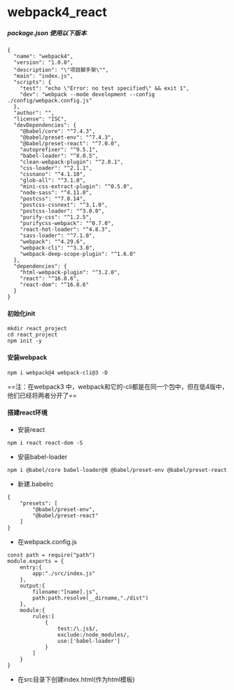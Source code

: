 # webpack4_react

##### package.json 使用以下版本

```
{
  "name": "webpack4",
  "version": "1.0.0",
  "description": "\"项目脚手架\"",
  "main": "index.js",
  "scripts": {
    "test": "echo \"Error: no test specified\" && exit 1",
    "dev": "webpack --mode development --config  ./config/webpack.config.js"
  },
  "author": "",
  "license": "ISC",
  "devDependencies": {
    "@babel/core": "^7.4.3",
    "@babel/preset-env": "^7.4.3",
    "@babel/preset-react": "^7.0.0",
    "autoprefixer": "^9.5.1",
    "babel-loader": "^8.0.5",
    "clean-webpack-plugin": "^2.0.1",
    "css-loader": "^2.1.1",
    "cssnano": "^4.1.10",
    "glob-all": "^3.1.0",
    "mini-css-extract-plugin": "^0.5.0",
    "node-sass": "^4.11.0",
    "postcss": "^7.0.14",
    "postcss-cssnext": "^3.1.0",
    "postcss-loader": "^3.0.0",
    "purify-css": "^1.2.5",
    "purifycss-webpack": "^0.7.0",
    "react-hot-loader": "^4.8.3",
    "sass-loader": "^7.1.0",
    "webpack": "^4.29.6",
    "webpack-cli": "^3.3.0",
    "webpack-deep-scope-plugin": "^1.6.0"
  },
  "dependencies": {
    "html-webpack-plugin": "^3.2.0",
    "react": "^16.8.6",
    "react-dom": "^16.8.6"
  }
}

```
#### 初始化init
```
mkdir react_project
cd react_project
npm init -y
```
#### 安装webpack
```
npm i webpack@4 webpack-cli@3 -D
```
==注：在webpack3 中，webpack和它的-cli都是在同一个包中，但在低4版中，他们已经将两者分开了==

#### 搭建react环境
- 安装react
```
npm i react react-dom -S
```
- 安装babel-loader
```
npm i @babel/core babel-loader@8 @babel/preset-env @babel/preset-react
```

- 新建.babelrc
```
{
    "presets": [
        "@babel/preset-env",
        "@babel/preset-react"
    ]
}
```
- 在webpack.config.js
```
const path = require("path")
module.exports = {
    entry:{
        app:"./src/index.js"
    },
    output:{
        filename:"[name].js",
        path:path.resolve(__dirname,"./dist")
    },
    module:{
        rules:[
            {
                test:/\.js$/,
                exclude:/node_modules/,
                use:['babel-loader']
            }
        ]
    }
}
```

- 在src目录下创建index.html(作为html模板)
```
```
